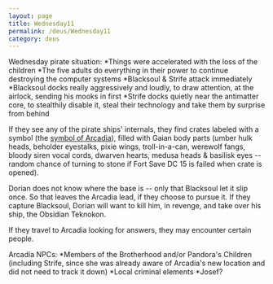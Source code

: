 ```yaml
---
layout: page
title: Wednesday11
permalink: /deus/Wednesday11
category: deus
---
```

Wednesday pirate situation:
*Things were accelerated with the loss of the children
*The five adults do everything in their power to continue destroying the computer systems
*Blacksoul &amp; Strife attack immediately
*Blacksoul docks really aggressively and loudly, to draw attention, at the airlock, sending his mooks in first
*Strife docks quietly near the antimatter core, to stealthily disable it, steal their technology and take them by surprise from behind

If they see any of the pirate ships' internals, they find crates labeled with a symbol (the [symbol of Arcadia](http://www.festivalarcadia.com/arcadia.jpg)), filled with Gaian body parts (umber hulk heads, beholder eyestalks, pixie wings, troll-in-a-can, werewolf fangs, bloody siren vocal cords, dwarven hearts, medusa heads &amp; basilisk eyes -- random chance of turning to stone if Fort Save DC 15 is failed when crate is opened).

Dorian does not know where the base is -- only that Blacksoul let it slip once. So that leaves the Arcadia lead, if they choose to pursue it. If they capture Blacksoul, Dorian will want to kill him, in revenge, and take over his ship, the Obsidian Teknokon.

If they travel to Arcadia looking for answers, they may encounter certain people.

Arcadia NPCs:
*Members of the Brotherhood and/or Pandora's Children (including Strife, since she was already aware of Arcadia's new location and did not need to track it down)
*Local criminal elements
*Josef?

